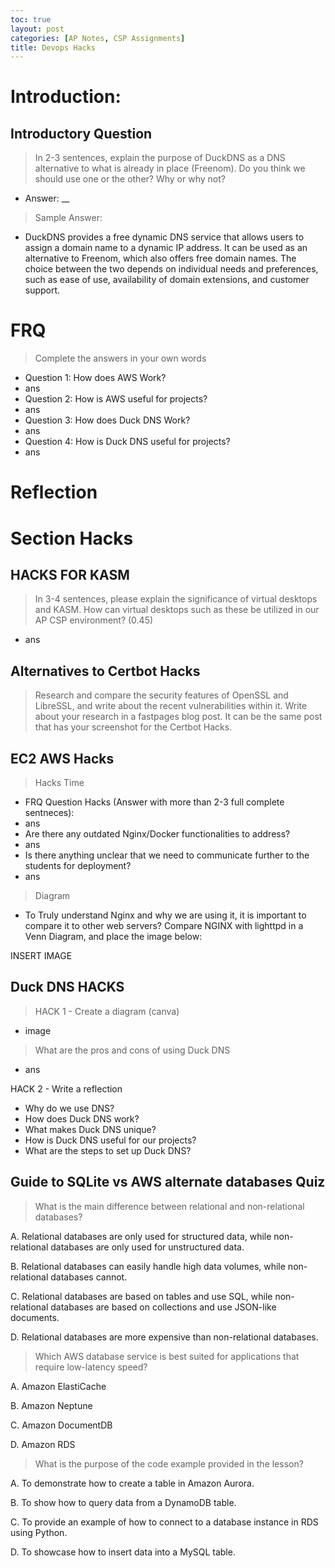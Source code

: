 ```yaml
---
toc: true
layout: post
categories: [AP Notes, CSP Assignments]
title: Devops Hacks
---
```

# Introduction:
## Introductory Question
> In 2-3 sentences, explain the purpose of DuckDNS as a DNS alternative to what is already in place (Freenom). Do you think we should use one or the other? Why or why not?
- Answer: __

> Sample Answer:
- DuckDNS provides a free dynamic DNS service that allows users to assign a domain name to a dynamic IP address. It can be used as an alternative to Freenom, which also offers free domain names. The choice between the two depends on individual needs and preferences, such as ease of use, availability of domain extensions, and customer support.

# FRQ
> Complete the answers in your own words
- Question 1: How does AWS Work?
- ans
- Question 2: How is AWS useful for projects?
- ans
- Question 3: How does Duck DNS Work?
- ans
- Question 4: How is Duck DNS useful for projects?
- ans

# Reflection

# Section Hacks

## HACKS FOR KASM
> In 3-4 sentences, please explain the significance of virtual desktops and KASM. How can virtual desktops such as these be utilized in our AP CSP environment? (0.45)
- ans

## Alternatives to Certbot Hacks
> Research and compare the security features of OpenSSL and LibreSSL, and write about the recent vulnerabilities within it. Write about your research in a fastpages blog post. It can be the same post that has your screenshot for the Certbot Hacks.

## EC2 AWS Hacks
> Hacks Time
- FRQ Question Hacks (Answer with more than 2-3 full complete sentneces):
- ans
- Are there any outdated Nginx/Docker functionalities to address?
- ans
- Is there anything unclear that we need to communicate further to the students for deployment?
- ans

> Diagram
- To Truly understand Nginx and why we are using it, it is important to compare it to other web servers? Compare NGINX with lighttpd in a Venn Diagram, and place the image below:

INSERT IMAGE


## Duck DNS HACKS
> HACK 1 - Create a diagram (canva)
- image

> What are the pros and cons of using Duck DNS
- ans

HACK 2 - Write a reflection

- Why do we use DNS?
- How does Duck DNS work?
- What makes Duck DNS unique?
- How is Duck DNS useful for our projects?
- What are the steps to set up Duck DNS?


## Guide to SQLite vs AWS alternate databases Quiz
> What is the main difference between relational and non-relational databases?

A. Relational databases are only used for structured data, while non-relational databases are only used for unstructured data.

B. Relational databases can easily handle high data volumes, while non-relational databases cannot.

C. Relational databases are based on tables and use SQL, while non-relational databases are based on collections and use JSON-like documents.

D. Relational databases are more expensive than non-relational databases.

> Which AWS database service is best suited for applications that require low-latency speed?

A. Amazon ElastiCache

B. Amazon Neptune

C. Amazon DocumentDB

D. Amazon RDS

> What is the purpose of the code example provided in the lesson?

A. To demonstrate how to create a table in Amazon Aurora.

B. To show how to query data from a DynamoDB table.

C. To provide an example of how to connect to a database instance in RDS using Python.

D. To showcase how to insert data into a MySQL table.
